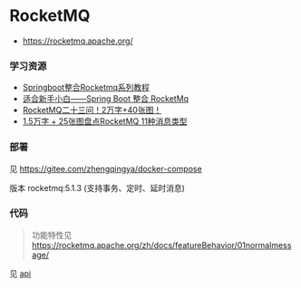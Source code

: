 # RocketMQ

- https://rocketmq.apache.org/

### 学习资源

- [Springboot整合Rocketmq系列教程](https://blog.csdn.net/gzmyh/article/details/130222388)
- [适合新手小白——Spring Boot 整合 RocketMq](https://blog.csdn.net/qq_42697946/article/details/127654201)
- [RocketMQ二十三问！2万字+40张图！](https://mp.weixin.qq.com/s/kanmtvydZvXRDkynyJvBVw)
- [1.5万字 + 25张图盘点RocketMQ 11种消息类型](https://mp.weixin.qq.com/s/ANdlDkPL26Hmqmjt53sSKg)

### 部署

见 https://gitee.com/zhengqingya/docker-compose

版本 rocketmq:5.1.3 (支持事务、定时、延时消息)

### 代码

> 功能特性见 https://rocketmq.apache.org/zh/docs/featureBehavior/01normalmessage/

见 [api](src/main/java/com/zhengqing/demo/api)
